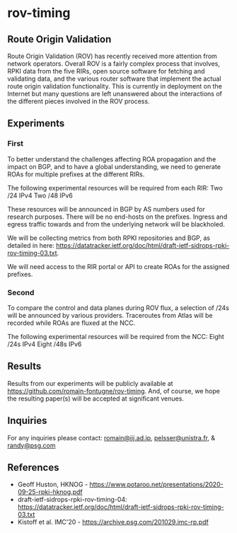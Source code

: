 # rov-timing

## Route Origin Validation 

Route Origin Validation (ROV) has recently received more attention from network
operators. Overall ROV is a fairly complex process that involves, RPKI data from
the five RIRs, open source software for fetching and validating data, and the
various router software that implement the actual route origin validation
functionality.  This is currently in deployment on the Internet but many
questions are left unanswered about the interactions of the different pieces
involved in the ROV process.

## Experiments

### First

To better understand the challenges affecting ROA propagation and the impact on BGP, and to have a global understanding, we need to generate ROAs for multiple prefixes at the different RIRs.

The following experimental resources will be required from each RIR:
Two /24 IPv4
Two /48 IPv6

These resources will be announced in BGP by AS numbers used for research purposes. There will be no end-hosts on the prefixes. Ingress and egress traffic towards and from the underlying network will be blackholed.

We will be collecting metrics from both RPKI repositories and BGP, as detailed in here: https://datatracker.ietf.org/doc/html/draft-ietf-sidrops-rpki-rov-timing-03.txt.

We will need access to the RIR portal or API to create ROAs for the assigned prefixes.

### Second

To compare the control and data planes during ROV flux, a selection of /24s will be announced by various providers.  Traceroutes from Atlas will be recorded while ROAs are fluxed at the NCC.

The following experimental resources will be required from the NCC:
Eight /24s IPv4
Eight /48s IPv6

## Results
Results from our experiments will be publicly available at https://github.com/romain-fontugne/rov-timing.  And, of course, we hope the resulting paper(s) will be accepted at significant venues.

## Inquiries
For any inquiries please contact: romain@iij.ad.jp, pelsser@unistra.fr, & randy@psg.com

## References
- Geoff Huston, HKNOG - https://www.potaroo.net/presentations/2020-09-25-rpki-hknog.pdf
- draft-ietf-sidrops-rpki-rov-timing-04: https://datatracker.ietf.org/doc/html/draft-ietf-sidrops-rpki-rov-timing-03.txt
- Kistoff et al. IMC'20 - https://archive.psg.com/201029.imc-rp.pdf

